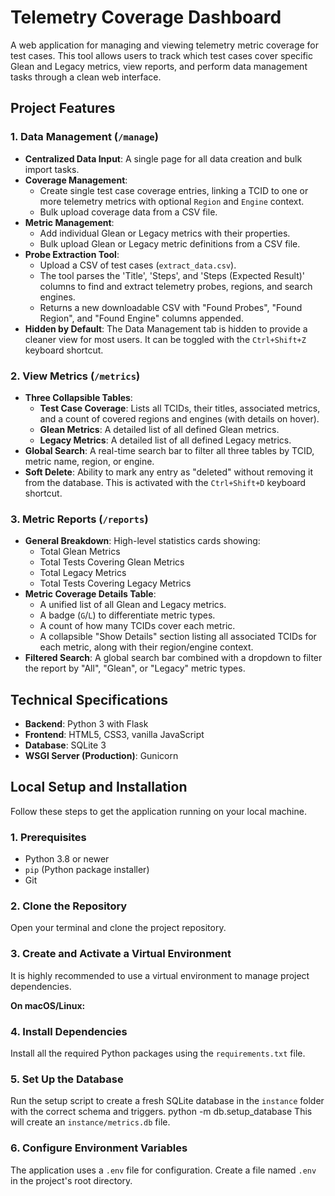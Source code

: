# Telemetry Coverage Dashboard

A web application for managing and viewing telemetry metric coverage for test cases. This tool allows users to track which test cases cover specific Glean and Legacy metrics, view reports, and perform data management tasks through a clean web interface.

## Project Features

### 1. Data Management (`/manage`)
- **Centralized Data Input**: A single page for all data creation and bulk import tasks.
- **Coverage Management**:
  - Create single test case coverage entries, linking a TCID to one or more telemetry metrics with optional `Region` and `Engine` context.
  - Bulk upload coverage data from a CSV file.
- **Metric Management**:
  - Add individual Glean or Legacy metrics with their properties.
  - Bulk upload Glean or Legacy metric definitions from a CSV file.
- **Probe Extraction Tool**:
  - Upload a CSV of test cases (`extract_data.csv`).
  - The tool parses the 'Title', 'Steps', and 'Steps (Expected Result)' columns to find and extract telemetry probes, regions, and search engines.
  - Returns a new downloadable CSV with "Found Probes", "Found Region", and "Found Engine" columns appended.
- **Hidden by Default**: The Data Management tab is hidden to provide a cleaner view for most users. It can be toggled with the `Ctrl+Shift+Z` keyboard shortcut.

### 2. View Metrics (`/metrics`)
- **Three Collapsible Tables**:
  - **Test Case Coverage**: Lists all TCIDs, their titles, associated metrics, and a count of covered regions and engines (with details on hover).
  - **Glean Metrics**: A detailed list of all defined Glean metrics.
  - **Legacy Metrics**: A detailed list of all defined Legacy metrics.
- **Global Search**: A real-time search bar to filter all three tables by TCID, metric name, region, or engine.
- **Soft Delete**: Ability to mark any entry as "deleted" without removing it from the database. This is activated with the `Ctrl+Shift+D` keyboard shortcut.

### 3. Metric Reports (`/reports`)
- **General Breakdown**: High-level statistics cards showing:
  - Total Glean Metrics
  - Total Tests Covering Glean Metrics
  - Total Legacy Metrics
  - Total Tests Covering Legacy Metrics
- **Metric Coverage Details Table**:
  - A unified list of all Glean and Legacy metrics.
  - A badge (`G`/`L`) to differentiate metric types.
  - A count of how many TCIDs cover each metric.
  - A collapsible "Show Details" section listing all associated TCIDs for each metric, along with their region/engine context.
- **Filtered Search**: A global search bar combined with a dropdown to filter the report by "All", "Glean", or "Legacy" metric types.

## Technical Specifications

- **Backend**: Python 3 with Flask
- **Frontend**: HTML5, CSS3, vanilla JavaScript
- **Database**: SQLite 3
- **WSGI Server (Production)**: Gunicorn

## Local Setup and Installation

Follow these steps to get the application running on your local machine.

### 1. Prerequisites
- Python 3.8 or newer
- `pip` (Python package installer)
- Git

### 2. Clone the Repository
Open your terminal and clone the project repository.


### 3. Create and Activate a Virtual Environment
It is highly recommended to use a virtual environment to manage project dependencies.

**On macOS/Linux:**



### 4. Install Dependencies
Install all the required Python packages using the `requirements.txt` file.


### 5. Set Up the Database
Run the setup script to create a fresh SQLite database in the `instance` folder with the correct schema and triggers.
python -m db.setup_database
This will create an `instance/metrics.db` file.

### 6. Configure Environment Variables
The application uses a `.env` file for configuration. Create a file named `.env` in the project's root directory.



